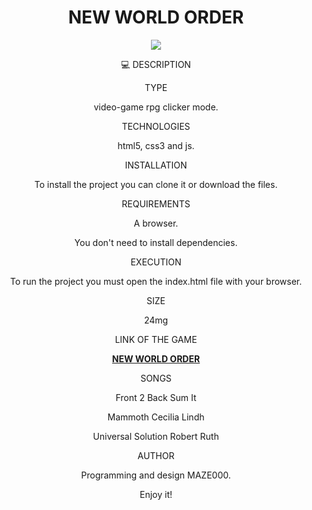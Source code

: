 
<h1 align="center">NEW WORLD ORDER</h1>


<p align="center">
<img src="https://user-images.githubusercontent.com/72741681/168800134-4284aa65-290c-4dab-a9d3-757773ddb405.gif">
</p>

<p align="center"> 💻 DESCRIPTION

 <p align="center"> TYPE
 <p align="center"> video-game rpg clicker mode.

 <p align="center"> TECHNOLOGIES
 <p align="center"> html5, css3 and js.

<p align="center">  INSTALLATION
 <p align="center"> To install the project you can clone it or download the files.

 <p align="center"> REQUIREMENTS
 <p align="center"> A browser.
 <p align="center"> You don't need to install dependencies.

<p align="center">  EXECUTION
 <p align="center"> To run the project you must open the index.html file with your browser.

 <p align="center"> SIZE
 <p align="center"> 24mg

 <p align="center"> LINK OF THE GAME</p>
<p align="center"> <a href="https://maze000.github.io/newworldorder.github.io/"><strong>NEW WORLD ORDER</strong></a></p>

 <p align="center"> SONGS
<p align="center">  Front 2 Back Sum It
<p align="center">  Mammoth Cecilia Lindh
<p align="center">  Universal Solution Robert Ruth

<p align="center">  AUTHOR
<p align="center">  Programming and design MAZE000.

<p align="center">  Enjoy it!

  



